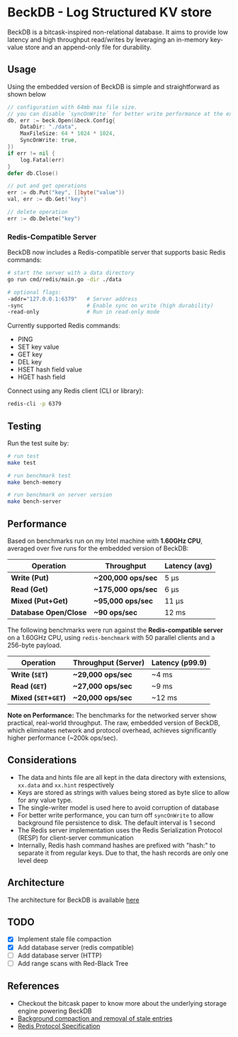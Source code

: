 # BeckDB - Log Structured KV store

BeckDB is a bitcask-inspired non-relational database. It aims to provide low latency and high throughput read/writes by leveraging an in-memory key-value store and an append-only file for durability.

## Usage

Using the embedded version of BeckDB is simple and straightforward as shown below

```go
// configuration with 64mb max file size.
// you can disable `syncOnWrite` for better write performance at the expense of strong durability
db, err := beck.Open(&beck.Config{
    DataDir: "./data",
    MaxFileSize: 64 * 1024 * 1024,
    SyncOnWrite: true,
})
if err != nil {
    log.Fatal(err)
}
defer db.Close()

// put and get operations
err := db.Put("key", []byte("value"))
val, err := db.Get("key")

// delete operation
err := db.Delete("key")
```

### Redis-Compatible Server

BeckDB now includes a Redis-compatible server that supports basic Redis commands:

```bash
# start the server with a data directory
go run cmd/redis/main.go -dir ./data

# optional flags:
-addr="127.0.0.1:6379"   # Server address
-sync                    # Enable sync on write (high durability)
-read-only               # Run in read-only mode
```

Currently supported Redis commands:

-   PING
-   SET key value
-   GET key
-   DEL key
-   HSET hash field value
-   HGET hash field

Connect using any Redis client (CLI or library):

```bash
redis-cli -p 6379
```

## Testing

Run the test suite by:

```bash
# run test
make test

# run benchmark test
make bench-memory

# run benchmark on server version
make bench-server
```

## Performance

Based on benchmarks run on my Intel machine with **1.60GHz CPU**, averaged over five runs for the embedded version of BeckDB:

| Operation               | Throughput           | Latency (avg) |
| ----------------------- | -------------------- | ------------- |
| **Write (Put)**         | **~200,000 ops/sec** | 5 μs          |
| **Read (Get)**          | **~175,000 ops/sec** | 6 μs          |
| **Mixed (Put+Get)**     | **~95,000 ops/sec**  | 11 μs         |
| **Database Open/Close** | **~90 ops/sec**      | 12 ms         |

The following benchmarks were run against the **Redis-compatible server** on a 1.60GHz CPU, using `redis-benchmark` with 50 parallel clients and a 256-byte payload.

| Operation               | Throughput (Server) | Latency (p99.9) |
| ----------------------- | ------------------- | --------------- |
| **Write (`SET`)**       | **~29,000 ops/sec** | ~4 ms           |
| **Read (`GET`)**        | **~27,000 ops/sec** | ~9 ms           |
| **Mixed (`SET`+`GET`)** | **~20,000 ops/sec** | ~12 ms          |

**Note on Performance:** The benchmarks for the networked server show practical, real-world throughput. The raw, embedded version of BeckDB, which eliminates network and protocol overhead, achieves significantly higher performance (~200k ops/sec).

## Considerations

-   The data and hints file are all kept in the data directory with extensions, `xx.data` and `xx.hint` respectively
-   Keys are stored as strings with values being stored as byte slice to allow for any value type.
-   The single-writer model is used here to avoid corruption of database
-   For better write performance, you can turn off `syncOnWrite` to allow background file persistence to disk. The default interval is 1 second
-   The Redis server implementation uses the Redis Serialization Protocol (RESP) for client-server communication
-   Internally, Redis hash command hashes are prefixed with "hash:" to separate it from regular keys. Due to that, the hash records are only one level deep

## Architecture

The architecture for BeckDB is available [here](./architecture.png)

## TODO

-   [x] Implement stale file compaction
-   [x] Add database server (redis compatible)
-   [ ] Add database server (HTTP)
-   [ ] Add range scans with Red-Black Tree

## References

-   Checkout the bitcask paper to know more about the underlying storage engine powering BeckDB
-   [Background compaction and removal of stale entries](https://topic.alibabacloud.com/a/implementation-of-the-bitcask-storage-model-merge-and-hint-files_8_8_31516931.html)
-   [Redis Protocol Specification](https://redis.io/docs/reference/protocol-spec/)
